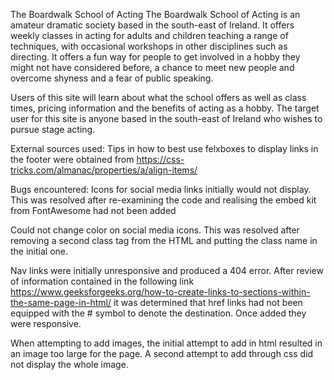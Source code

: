 The Boardwalk School of Acting
The Boardwalk School of Acting is an amateur dramatic society based in the south-east of Ireland. It offers weekly classes in acting for adults and children teaching a range of techniques, with occasional workshops in other disciplines such as directing. It offers a fun way for people to get involved in a hobby they might not have considered before, a chance to meet new people and overcome shyness and a fear of public speaking.

Users of this site will learn about what the school offers as well as class times, pricing information and the benefits of acting as a hobby. The target user for this site is anyone based in the south-east of Ireland who wishes to pursue stage acting.

External sources used:
Tips in how to best use felxboxes to display links in the footer were obtained from https://css-tricks.com/almanac/properties/a/align-items/

Bugs encountered:
Icons for social media links initially would not display. This was resolved after re-examining the code and realising the embed kit from FontAwesome had not been added

Could not change color on social media icons. This was resolved after removing a second class tag from the HTML and putting the class name in the initial one.

Nav links were initially unresponsive and produced a 404 error. After review of information contained in the following link https://www.geeksforgeeks.org/how-to-create-links-to-sections-within-the-same-page-in-html/ it was determined that href links had not been equipped with the # symbol to denote the destination. Once added they were responsive.

When attempting to add images, the initial attempt to add in html resulted in an image too large for the page. A second attempt to add through css did not display the whole image.